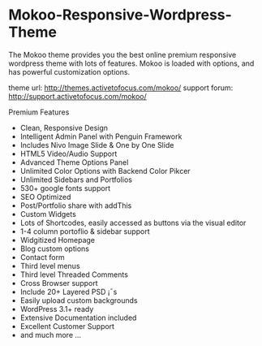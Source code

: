 Mokoo-Responsive-Wordpress-Theme
================================

The Mokoo theme provides you the best online premium responsive wordpress theme with lots of features. Mokoo is loaded with options, and has powerful customization options. 

theme url: http://themes.activetofocus.com/mokoo/
support forum: http://support.activetofocus.com/mokoo/

Premium Features
- Clean, Responsive Design
- Intelligent Admin Panel with Penguin Framework
- Includes Nivo Image Slide & One by One Slide
- HTML5 Video/Audio Support
- Advanced Theme Options Panel
- Unlimited Color Options with Backend Color Pikcer
- Unlimited Sidebars and Portfolios
- 530+ google fonts support
- SEO Optimized
- Post/Portfolio share with addThis
- Custom Widgets
- Lots of Shortcodes, easily accessed as buttons via the visual editor
- 1-4 column portoflio & sidebar support
- Widgitized Homepage
- Blog custom options
- Contact form
- Third level menus
- Third level Threaded Comments
- Cross Browser support
- Include 20+ Layered PSD ¡¯s
- Easily upload custom backgrounds
- WordPress 3.1+ ready
- Extensive Documentation included
- Excellent Customer Support
- and much more ...